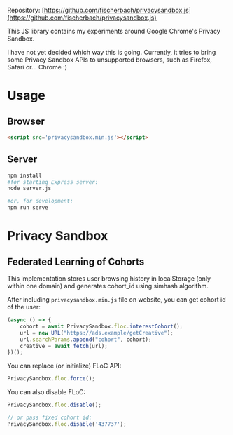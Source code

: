 Repository: [https://github.com/fischerbach/privacysandbox.js](https://github.com/fischerbach/privacysandbox.js)

This JS library contains my experiments around Google Chrome's Privacy Sandbox.

I have not yet decided which way this is going. 
Currently, it tries to bring some Privacy Sandbox APIs to unsupported browsers, such as Firefox, Safari or... Chrome :)

# Usage
## Browser
```html
<script src='privacysandbox.min.js'></script>
```

## Server
```sh
npm install
#for starting Express server:
node server.js

#or, for development:
npm run serve
```


# Privacy Sandbox

## Federated Learning of Cohorts
This implementation stores user browsing history in localStorage (only within one domain) and generates cohort_id using simhash algorithm.

After including `privacysandbox.min.js` file on website, you can get cohort id of the user:
```js
(async () => {
    cohort = await PrivacySandbox.floc.interestCohort();
    url = new URL("https://ads.example/getCreative");
    url.searchParams.append("cohort", cohort);
    creative = await fetch(url);
})();
```

You can replace (or initialize) FLoC API:
```js
PrivacySandbox.floc.force();
```

You can also disable FLoC:
```js
PrivacySandbox.floc.disable();

// or pass fixed cohort id:
PrivacySandbox.floc.disable('437737');
```
